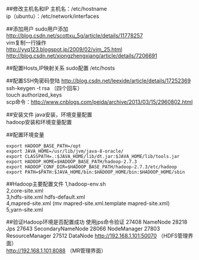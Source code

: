 ##修改主机名和IP
主机名：/etc/hostname <br>
ip（ubuntu）：/etc/network/interfaces


##添加用户
sudo用户添加<br>
http://blog.csdn.net/scottxu_5g/article/details/11778257<br>
vim复制一行操作<br>
http://yyq123.blogspot.jp/2009/02/vim_25.html
http://blog.csdn.net/xiongzhengxiang/article/details/7206691


##配置Hosts,IP映射关系
sudo配置 /etc/hosts

##配置SSH免密码登陆
http://blog.csdn.net/leexide/article/details/17252369<br>
ssh-keygen -t rsa （四个回车）<br>
touch authorized_keys<br>
scp命令：http://www.cnblogs.com/peida/archive/2013/03/15/2960802.html<br>

##安装文件
java安装，环境变量配置<br>
hadoop安装和环境变量配置

##配置环境变量

	export HADOOP_BASE_PATH=/opt
	export JAVA_HOME=/usr/lib/jvm/java-8-oracle/
	export CLASSPATH=.:$JAVA_HOME/lib/dt.jar:$JAVA_HOME/lib/tools.jar
	export HADOOP_HOME=$HADOOP_BASE_PATH/hadoop-2.7.3
	export HADOOP_CONF_DIR=$HADOOP_BASE_PATH/hadoop-2.7.3/etc/hadoop
	export PATH=$PATH:$JAVA_HOME/bin:$HADOOP_HOME/bin:$HADOOP_HOME/sbin

##Hadoop主要配置文件
1,hadoop-env.sh<br>
2,core-site.xml<br>
3,hdfs-site.xml   hdfs-default.xml<br>
4,mapred-site.xml (mv mapred-site.xml.template mapred-site.xml)<br>
5,yarn-site.xml



##验证Hadoop环境是否配置成功
	使用jps命令验证
	27408 NameNode
	28218 Jps
	27643 SecondaryNameNode
	28066 NodeManager
	27803 ResourceManager
	27512 DataNode
http://192.168.1.101:50070 （HDFS管理界面）<br>
http://192.168.1.101:8088 （MR管理界面）

